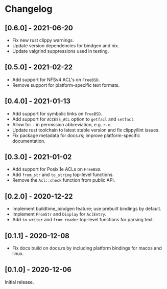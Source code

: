 # Changelog

## [0.6.0] - 2021-06-20

- Fix new rust clippy warnings.
- Update version dependencies for bindgen and nix.
- Update valgrind suppressions used in testing.

## [0.5.0] - 2021-02-22

- Add support for NFSv4 ACL's on `FreeBSD`.
- Remove support for platform-specific text formats.

## [0.4.0] - 2021-01-13

- Add support for symbolic links on `FreeBSD`.
- Add support for `ACCESS_ACL` option to `getfacl` and `setfacl`.
- Allow for `-` in permission abbreviation, e.g. `r-x`.
- Update rust toolchain to latest stable version and fix clippy/lint issues.
- Fix package metadata for docs.rs; improve platform-specific documentation.

## [0.3.0] - 2021-01-02

- Add support for Posix.1e ACLs on `FreeBSD`.
- Add `from_str` and `to_string` top-level functions.
- Remove the `Acl::check` function from public API.

## [0.2.0] - 2020-12-22

- Implement buildtime_bindgen feature; use prebuilt bindings by default. 
- Implement `FromStr` and `Display` for `AclEntry`.
- Add `to_writer` and `from_reader` top-level functions for parsing text.

## [0.1.1] - 2020-12-08

- Fix docs build on docs.rs by including platform bindings for macos and linux.

## [0.1.0] - 2020-12-06

Initial release.
